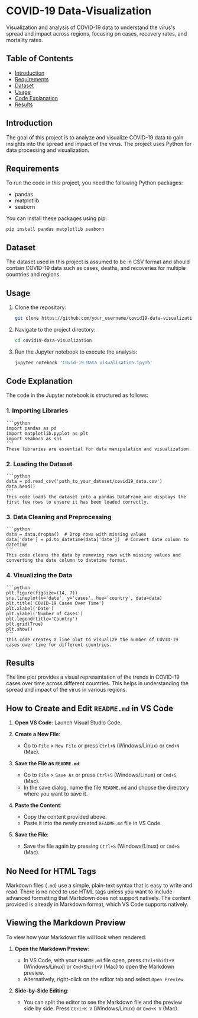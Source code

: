 # COVID-19 Data-Visualization
Visualization and analysis of COVID-19 data to understand the virus's spread and impact across regions, focusing on  cases, recovery rates, and mortality rates. 

## Table of Contents
- [Introduction](#introduction)
- [Requirements](#requirements)
- [Dataset](#dataset)
- [Usage](#usage)
- [Code Explanation](#code-explanation)
- [Results](#results)

## Introduction

The goal of this project is to analyze and visualize COVID-19 data to gain insights into the spread and impact of the virus. The project uses Python for data processing and visualization.

## Requirements

To run the code in this project, you need the following Python packages:
- pandas
- matplotlib
- seaborn

You can install these packages using pip:

```
pip install pandas matplotlib seaborn
```


## Dataset
The dataset used in this project is assumed to be in CSV format and should contain COVID-19 data such as cases, deaths, and recoveries for multiple countries and regions.

## Usage

1. Clone the repository:
    ```bash
    git clone https://github.com/your_username/covid19-data-visualization.git
    ```

2. Navigate to the project directory:
    ```bash
    cd covid19-data-visualization
    ```

3. Run the Jupyter notebook to execute the analysis:
    ```bash
    jupyter notebook 'COvid-19 Data visualisation.ipynb'
    ```

## Code Explanation

The code in the Jupyter notebook is structured as follows:

### 1. Importing Libraries
    ```python
    import pandas as pd
    import matplotlib.pyplot as plt
    import seaborn as sns
    ```
    These libraries are essential for data manipulation and visualization.

### 2. Loading the Dataset
    ```python
    data = pd.read_csv('path_to_your_dataset/covid19_data.csv')
    data.head()
    ```
    This code loads the dataset into a pandas DataFrame and displays the first few rows to ensure it has been loaded correctly.

### 3. Data Cleaning and Preprocessing
    ```python
    data = data.dropna()  # Drop rows with missing values
    data['date'] = pd.to_datetime(data['date'])  # Convert date column to datetime
    ```
    This code cleans the data by removing rows with missing values and converting the date column to datetime format.

### 4. Visualizing the Data
    ```python
    plt.figure(figsize=(14, 7))
    sns.lineplot(x='date', y='cases', hue='country', data=data)
    plt.title('COVID-19 Cases Over Time')
    plt.xlabel('Date')
    plt.ylabel('Number of Cases')
    plt.legend(title='Country')
    plt.grid(True)
    plt.show()
    ```
    This code creates a line plot to visualize the number of COVID-19 cases over time for different countries.

## Results

The line plot provides a visual representation of the trends in COVID-19 cases over time across different countries. This helps in understanding the spread and impact of the virus in various regions.

## How to Create and Edit `README.md` in VS Code

1. **Open VS Code**: Launch Visual Studio Code.

2. **Create a New File**:
   - Go to `File` > `New File` or press `Ctrl+N` (Windows/Linux) or `Cmd+N` (Mac).

3. **Save the File as `README.md`**:
   - Go to `File` > `Save As` or press `Ctrl+S` (Windows/Linux) or `Cmd+S` (Mac).
   - In the save dialog, name the file `README.md` and choose the directory where you want to save it.

4. **Paste the Content**:
   - Copy the content provided above.
   - Paste it into the newly created `README.md` file in VS Code.

5. **Save the File**:
   - Save the file again by pressing `Ctrl+S` (Windows/Linux) or `Cmd+S` (Mac).

## No Need for HTML Tags

Markdown files (`.md`) use a simple, plain-text syntax that is easy to write and read. There is no need to use HTML tags unless you want to include advanced formatting that Markdown does not support natively. The content provided is already in Markdown format, which VS Code supports natively.

## Viewing the Markdown Preview

To view how your Markdown file will look when rendered:

1. **Open the Markdown Preview**:
   - In VS Code, with your `README.md` file open, press `Ctrl+Shift+V` (Windows/Linux) or `Cmd+Shift+V` (Mac) to open the Markdown preview.
   - Alternatively, right-click on the editor tab and select `Open Preview`.

2. **Side-by-Side Editing**:
   - You can split the editor to see the Markdown file and the preview side by side. Press `Ctrl+K V` (Windows/Linux) or `Cmd+K V` (Mac).
